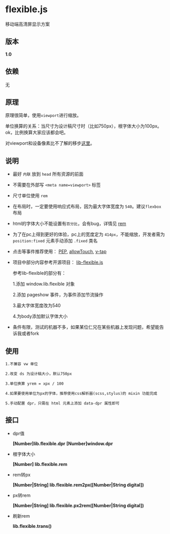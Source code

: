 # flexible.js
 移动端高清屏显示方案

## 版本
 **1.0**

## 依赖
 无

## 原理
 原理很简单，使用`viewport`进行缩放。

 单位换算的关系：当尺寸为设计稿尺寸时（比如750px），根字体大小为100px。ok，比例换算大家应该都会吧。

 对viewport和设备像素比不了解的移步[这里](http://www.cnblogs.com/2050/p/3877280.html)。

## 说明
* 最好 `内联` 放到 `head` 所有资源的前面

* 不需要在外部写 `<meta name=viewport>` 标签

* 尺寸单位使用 `rem`

 * 在布局时，一定要使用响应式布局，因为最大字体宽度为 `540`。建议`flexbox`布局

 * html的字体大小不能设置有`百分比`，会有bug，详情见 [rem](http://caniuse.com/#search=rem)

 * 为了在pc上得到更好的体验，pc上的宽度定为 `414px`，不能缩放，开发者需为 `position:fixed` 元素手动添加 `.fixed` 类名

 * 点击等事件推荐使用：
	[PEP](https://code.jquery.com/pep/0.4.2/pep.js),
	[allowTouch](http://alloyteam.github.io/),
	[v-tap](https://github.com/MeCKodo/vue-tap)

 * 项目中部分内容参考开源项目：
 	[lib-flexible.js](https://github.com/amfe/lib-flexible)

 	参考lib-flexible的部分有：

	1.添加 window.lib.flexible 对象

	2.添加 pageshow 事件，为事件添加节流操作

	3.最大字体宽度改为540

	4.为body添加默认字体大小

 * 条件有限，测试的机器不多，如果某位仁兄在某些机器上发现问题，希望能告诉我或者fork

 ## 使用
	1.不兼容 vw 单位

	2.改变 ds 为设计稿大小，默认750px

	3.单位换算 yrem = xpx / 100

	4.如果要使用单位为px的字体，推荐使用css解析器(scss,stylus)的 mixin 功能完成

	5.手动配置 dpr，只需在 html 元素上添加 data-dpr 属性即可

## 接口

  * dpr值

	**[Number]lib.flexible.dpr**
	**[Number]window.dpr**
	
 * 根字体大小

	**[Number] lib.flexible.rem**

 * rem转px

	**[Number|String] lib.flexible.rem2px([Number|String digital])**

 * px转rem

	**[Number|String] lib.flexible.px2rem([Number|String digital])**

 * 刷新rem

	**lib.flexible.trans()**
